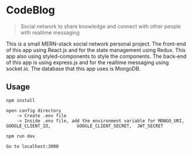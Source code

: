 # CodeBlog

> Social network to share knowledge and connect with other people with realtime messaging

This is a small MERN-stack social network personal project.
The front-end of this app using React.js and for the state management using Redux. This app also using styled-components to style the components. The back-end of this app is using express.js and for the realtime messaging using socket.io. The database that this app uses is MongoDB.

## Usage
```
npm install

open config directory 
    -> Create .env file 
    -> Inside .env file, add the environment variable for MONGO_URI, GOOGLE_CLIENT_ID,          GOOGLE_CLIENT_SECRET,  JWT_SECRET

npm run dev

Go to localhost:3000
```